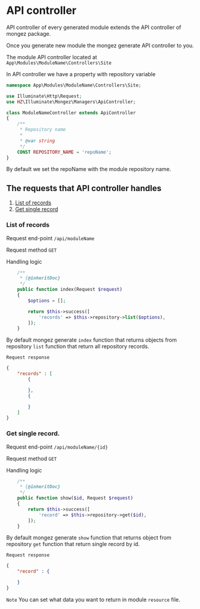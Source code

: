 # API controller

API controller of every generated module extends the  API controller of mongez package.

Once you generate new module the mongez generate API controller to you. 

The module API controller located at 
`App\Modules\ModuleName\Controllers\Site`

In API controller we have a property with repository variable

```php
namespace App\Modules\ModuleName\Controllers\Site;

use Illuminate\Http\Request;
use HZ\Illuminate\Mongez\Managers\ApiController;

class ModuleNameController extends ApiController
{
    /**
     * Repository name
     * 
     * @var string
     */
    CONST REPOSITORY_NAME = 'repoName';
}
```
By default we set the repoName with the module repository name.

## The requests that API controller handles
1. [List of records](#frontList) 
2. [Get single record](#frontSingle)

### <a name="frontList"></a> List of records

Request end-point
`/api/moduleName`

Request method
`GET`

Handling logic 
```php
    /**
     * {@inheritDoc}
     */
    public function index(Request $request)
    {
        $options = [];

        return $this->success([
            'records' => $this->repository->list($options),
        ]);
    }
```

By default mongez generate `index` function that returns objects from repository `list` function that return all repository records.

`Request response`
```json
{
    "records" : [
        {

        },
        {

        }
    ]
}
```

### <a name="frontSingle"></a> Get single record.

Request end-point
`/api/moduleName/{id}`

Request method
`GET`

Handling logic 
```php
    /**
     * {@inheritDoc}
     */
    public function show($id, Request $request)
    {
        return $this->success([
            'record' => $this->repository->get($id),
        ]);
    }
```

By default mongez generate `show` function that returns object from repository `get` function that return single record by id.


`Request response`
```json
{
    "record" : {

    }
}
```

`Note` You can set what data you want to return in module `resource` file.
 